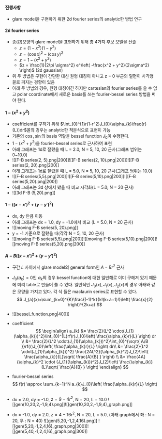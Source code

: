 #### 진행사항

- glare model을 구현하기 위한 2d fourier series의 analytic한 방법 연구

#### 2d fourier series

- 종($\Omega$)모양의 glare model을 표현하기 위해 총 4가지 후보 모델을 산출
	- $z = (1-x^2)(1-y^2)$
	- $z = (\cos x)^2 - (\cos y)^2$
	- $z = 1-(x^2 + y^2)$
	- $z = \frac{1}{2\pi \sigma^2} e^\left( -\frac{x^2 + y^2}{2\sigma^2} \right)$ (2d gaussian)
- 위 두 방법은 구현이 간단한 대신 원형 대칭이 아니고 z = 0 부근의 밑면이 사각형 꼴로 퍼지는 경향이 있음
- 아래 두 방법의 경우, 원형 대칭이긴 하지만 cartesian의 fourier series를 쓸 수 없고 polar coordinate에서 새로운 basis를 쓰는 fourier-bessel series 방법을 써야 한다.

#### $1-(x^2+y^2)$

- coefficient를 구하기 위해 $\int_{0}^{1}r(1-r^2)J_{0}(\alpha_{k}\frac{r}{L})dr$꼴의 경우는 analytic한 적분식으로 표현이 가능
- 기존의 $\cos, \sin$의 basis 역할을 bessel function $J_{0}$이 수행한다. 
- $1 - (x^2 + y^2)$을 fourier-bessel series로 근사하여 표현
- 아래 그래프는 1d로 잘랐을 때 L = 2.0, N = 5, 10, 20 근사(그래프 범위는 0~10.0)
- ![[F-B series(2, 5).png|200]]![[F-B series(2, 10).png|200]]![[F-B series(2, 20).png|200]]
- 아래 그래프는 1d로 잘랐을 때 L = 5.0, N = 5, 10, 20 근사(그래프 범위는 10.0)
- ![[F-B series(5,5).png|200]]![[F-B series(5,10).png|200]]![[F-B series(5,20).png|200]]
- 아래 그래프는 3d 상에서 봤을 때 비교 시각화(L = 5.0, N = 20 근사)
- ![[3d F-B (5,20).png]]
#### $1-((x-x')^2+(y-y')^2)$

- dx, dy 만큼 이동
- 아래 그래프는 dx = 1.0, dy = -1.0에서 비교 (L = 5.0, N = 20 근사)
- ![[moving F-B series(5, 20).png]]
- y = -1 기준으로 잘랐을 때(각각 N = 5, 10, 20 근사)
- ![[moving F-B series(5,5).png|200]]![[moving F-B series(5,10).png|200]]![[moving F-B series(5,20).png|200]]

#### $A - B((x-x')^2+(y-y')^2)$

- 구간 $L$ 사이에서 glare model의 general form인 $A - Br^2$ 근사
- $J_{0}(a_{k}) = 0$인 $\alpha_{k}$의 경우 bessel function에 대한 일반해로 이미 구해져 있기 때문에 미리 table로 만들어 쓸 수 있다. 일반적인 $J_{0}(x), J_{1}(x), J_{2}(x)$의 경우 아래와 같은 모양을 가지고 있다. 각 식 들은 maclaurin series로 표현할 수 있다.
  $$
J_{a}(x)=\sum_{k=0}^{K}\frac{(-1)^k}{k!(k+a+1)!}\left( \frac{x}{2} \right)^{2k+a}
$$

- ![[bessel_function.png|400]]
- coefficient
$$ \begin{align}
a_{k} &= \frac{2}{L^2 \cdot(J_{1}(\alpha_{k}))^2}\int_{0}^{L}rf(r)J_{0}\left( \frac{\alpha_{k}r}{L} \right)	dr	 \\
&= \frac{2}{L^2 \cdot(J_{1}(\alpha_{k}))^2}\int_{0}^{\sqrt{ A/B }}rf(r)J_{0}\left( \frac{\alpha_{k}r}{L} \right) dr\\
		&= \frac{2}{L^2 \cdot(J_{1}(\alpha_{k}))^2} \frac{2AL^2}{\alpha_{k}^2}J_{2}\left( \frac{\alpha_{k}}{L}\sqrt{ \frac{A}{B} } \right) \\
&= \frac{4A}{\alpha_{k}^2 \cdot (J_{1}(\alpha_{k}))^2}J_{2}\left( \frac{\alpha_{k}}{L}\sqrt{ \frac{A}{B} } \right)
		\end{align}
		$$
- fourier-bessel series
$$
f(r) \approx \sum_{k=1}^N a_{k}J_{0}\left( \frac{\alpha_{k}r}{L} \right)
$$
- dx = 2.0, dy = -1.0, $z = 9 - 4r^2$, N = 20, L = 10.0
![[gen(10,20,2,-1,9,4).png]]![[gen(10,20,2,-1,9,4)_graph.png]]
-  dx = -1.0, dy = 2.0, $z = 4 - 16r^2$, N = 20, L = 5.0, (아래 graph에서 좌 : N = 20, 우 : N = 40)
![[gen(5,20,-1,2,4,16).png]]
![[gen(5,20,-1,2,4,16)_graph.png|300]]![[gen(5,40,-1,2,4,16)_graph.png|300]]